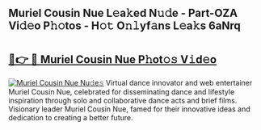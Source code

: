 ## Muriel Cousin Nue L𝚎a𝚔ed N𝚞𝚍e - Part-OZA Vi𝚍𝚎o P𝚑𝚘tos - H𝚘𝚝 O𝚗𝚕yf𝚊ns L𝚎a𝚔s 6aNrq

# <h2><a href="http://kf36cgc.oniu.top/?m=Muriel+Cousin+Nue">🔗👉 🔴 Muriel Cousin Nue P𝚑ot𝚘𝚜 V𝚒d𝚎o</a></h2>

[![Muriel Cousin Nue Nu𝚍e𝚜](https://i.imgur.com/0qMVB7G.gif)](http://kf36cgc.oniu.top/?m=Muriel+Cousin+Nue)
Virtual dance innovator and web entertainer Muriel Cousin Nue, celebrated for disseminating dance and lifestyle inspiration through solo and collaborative dance acts and brief films. Visionary leader Muriel Cousin Nue, famed for their innovative ideas and dedication to creating a better future.  

